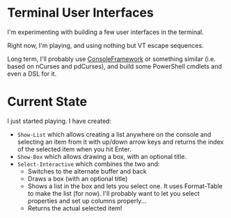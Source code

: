 # Terminal User Interfaces

I'm experimenting with building a few user interfaces in the terminal.

Right now, I'm playing, and using nothing but VT escape sequences.

Long term, I'll probably use [ConsoleFramework](https://github.com/elw00d/consoleframework) or something similar (i.e. based on nCurses and pdCurses), and build some PowerShell cmdlets and even a DSL for it.

# Current State

I just started playing. I have created:

- `Show-List` which allows creating a list anywhere on the console and selecting an item from it with up/down arrow keys and returns the index of the selected item when you hit Enter.
- `Show-Box` which allows drawing a box, with an optional title.
- `Select-Interactive` which combines the two and:
  - Switches to the alternate buffer and back
  - Draws a box (with an optional title)
  - Shows a list in the box and lets you select one. It uses Format-Table to make the list (for now). I'll probably want to let you select properties and set up columns properly...
  - Returns the actual selected item!